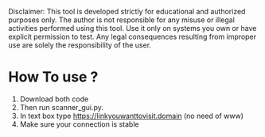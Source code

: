Disclaimer: This tool is developed strictly for educational and authorized purposes only. 
The author is not responsible for any misuse or illegal activities performed using this tool. 
Use it only on systems you own or have explicit permission to test.
Any legal consequences resulting from improper use are solely the responsibility of the user.

# How To use ?
1. Download both code
2. Then run scanner_gui.py.
3. In text box type https://linkyouwanttovisit.domain (no need of www)
4. Make sure your connection is stable
